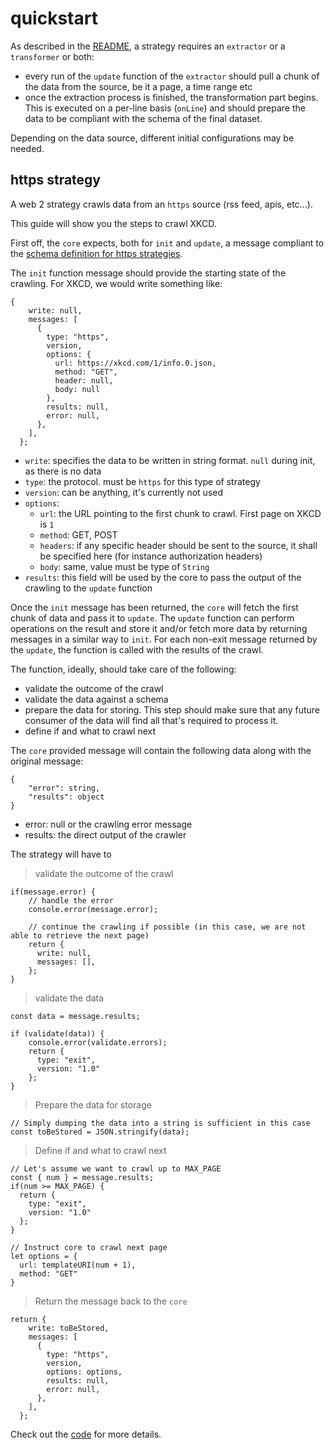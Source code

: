 # quickstart

As described in the [README](https://github.com/neume-network/strategies/readme.md), a strategy requires an `extractor` or a `transformer` or both:

- every run of the `update` function of the `extractor` should pull a chunk of the data from the source, be it a page, a time range etc
- once the extraction process is finished, the transformation part begins. This is executed on a per-line basis (`onLine`) and should prepare the data to be compliant with the schema of the final dataset.

Depending on the data source, different initial configurations may be needed.

## https strategy

A web 2 strategy crawls data from an `https` source (rss feed, apis, etc...).

This guide will show you the steps to crawl XKCD.

First off, the `core` expects, both for `init` and `update`, a message compliant to the [schema definition for https strategies](https://github.com/neume-network/schema/blob/main/src/schema.mjs).

The `init` function message should provide the starting state of the crawling. For XKCD, we would write something like:

```
{
    write: null,
    messages: [
      {
        type: "https",
        version,
        options: {
          url: https://xkcd.com/1/info.0.json,
          method: "GET",
          header: null,
          body: null
        },
        results: null,
        error: null,
      },
    ],
  };
```

- `write`: specifies the data to be written in string format. `null` during init, as there is no data
- `type`: the protocol. must be `https` for this type of strategy
- `version`: can be anything, it's currently not used
- `options`:
  - `url`: the URL pointing to the first chunk to crawl. First page on XKCD is `1`
  - `method`: GET, POST
  - `headers`: if any specific header should be sent to the source, it shall be specified here (for instance authorization headers)
  - `body`: same, value must be type of `String`
- `results`: this field will be used by the core to pass the output of the crawling to the `update` function

Once the `init` message has been returned, the `core` will fetch the first chunk of data and pass it to `update`. The `update` function can perform operations on the result and store it and/or fetch more data by returning messages in a similar way to `init`. For each non-exit message returned by the `update`, the function is called with the results of the crawl.

The function, ideally, should take care of the following:

- validate the outcome of the crawl
- validate the data against a schema
- prepare the data for storing. This step should make sure that any future consumer of the data will find all that's required to process it.
- define if and what to crawl next

The `core` provided message will contain the following data along with the original message:

```
{
    "error": string,
    "results": object
}
```

- error: null or the crawling error message
- results: the direct output of the crawler

The strategy will have to

> validate the outcome of the crawl

```
if(message.error) {
    // handle the error
    console.error(message.error);

    // continue the crawling if possible (in this case, we are not able to retrieve the next page)
    return {
      write: null,
      messages: [],
    };
}
```

> validate the data

```
const data = message.results;

if (validate(data)) {
    console.error(validate.errors);
    return {
      type: "exit",
      version: "1.0"
    };
}
```

> Prepare the data for storage

```
// Simply dumping the data into a string is sufficient in this case
const toBeStored = JSON.stringify(data);
```

> Define if and what to crawl next

```
// Let's assume we want to crawl up to MAX_PAGE
const { num } = message.results;
if(num >= MAX_PAGE) {
  return {
    type: "exit",
    version: "1.0"
  };
}

// Instruct core to crawl next page
let options = {
  url: templateURI(num + 1),
  method: "GET"
}
```

> Return the message back to the `core`

```
return {
    write: toBeStored,
    messages: [
      {
        type: "https",
        version,
        options: options,
        results: null,
        error: null,
      },
    ],
  };
```

Check out the [code](https://github.com/neume-network/strategies/blob/main/src/strategies/get-xkcd/extractor.mjs) for more details.
